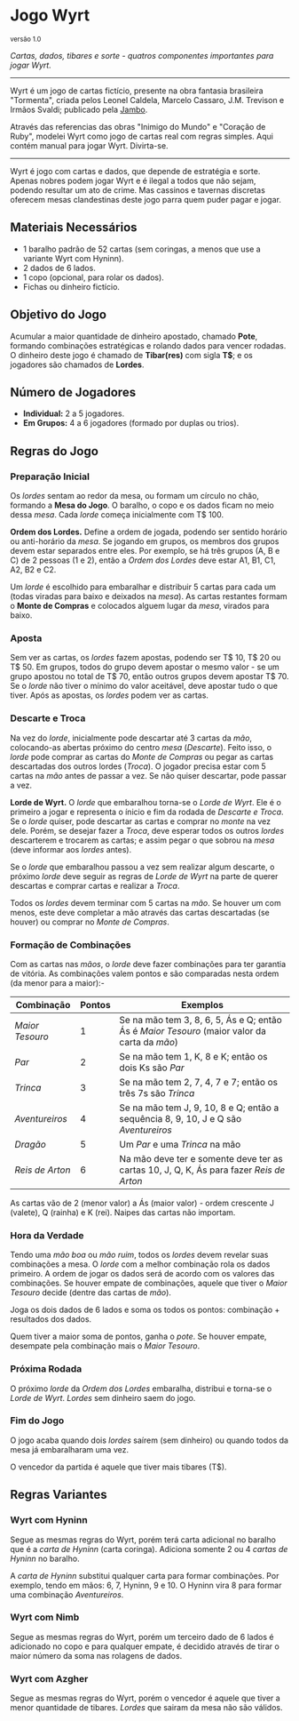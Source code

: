 # Jogo Wyrt

<sub>versão 1.0</sub>

*Cartas, dados, tibares e sorte - quatros componentes importantes para jogar Wyrt.*


---

Wyrt é um jogo de cartas fictício, presente na obra fantasia brasileira "Tormenta", criada pelos Leonel Caldela,  Marcelo Cassaro, J.M. Trevison e Irmãos Svaldi; publicado pela [Jambo](https://jamboeditora.com.br/categoria/rpg/tormenta20-rpg/). 

Através das referencias das obras "Inimigo do Mundo" e "Coração de Ruby", modelei Wyrt como jogo de cartas real com regras simples. Aqui contém manual para jogar Wyrt. Divirta-se.

---

Wyrt é jogo com cartas e dados, que depende de estratégia e sorte. Apenas nobres podem jogar Wyrt e é ilegal a todos que não sejam, podendo resultar um ato de crime. Mas cassinos e tavernas discretas oferecem mesas clandestinas deste jogo parra quem puder pagar e jogar.

## Materiais Necessários

- 1 baralho padrão de 52 cartas (sem coringas, a menos que use a variante Wyrt com Hyninn).
- 2 dados de 6 lados.
- 1 copo (opcional, para rolar os dados).
- Fichas ou dinheiro fictício.

## Objetivo do Jogo

Acumular a maior quantidade de dinheiro apostado, chamado **Pote**, formando combinações estratégicas e rolando dados para vencer rodadas. O dinheiro deste jogo é chamado de **Tibar(res)** com sigla **T\$**; e os jogadores são chamados de **Lordes**.

## Número de Jogadores

- **Individual:** 2 a 5 jogadores.
- **Em Grupos:** 4 a 6 jogadores (formado por duplas ou trios).

## Regras do Jogo

### Preparação Inicial

Os *lordes* sentam ao redor da mesa, ou formam um círculo no chão, formando a **Mesa do Jogo**. O baralho, o copo e os dados ficam no meio dessa *mesa*. Cada *lorde* começa inicialmente com T$ 100.

**Ordem dos Lordes.** Define a ordem de jogada, podendo ser sentido horário ou anti-horário da *mesa*. Se jogando em grupos, os membros dos grupos devem estar separados entre eles. Por exemplo, se há três grupos (A, B e C) de 2 pessoas (1 e 2), então a *Ordem dos Lordes* deve estar A1, B1, C1, A2, B2 e C2.

Um *lorde* é escolhido para embaralhar e distribuir 5 cartas para cada um (todas viradas para baixo e deixados na *mesa*). As cartas restantes formam o **Monte de Compras** e colocados alguem lugar da *mesa*, virados para baixo.

### Aposta

Sem ver as cartas, os *lordes* fazem apostas, podendo ser T\$ 10, T\$ 20 ou T\$ 50. Em grupos, todos do grupo devem apostar o mesmo valor - se um grupo apostou no total de T\$ 70, então outros grupos devem apostar T\$ 70. Se o *lorde* não tiver o mínimo do valor aceitável, deve apostar tudo o que tiver. Após as apostas, os *lordes* podem ver as cartas.

### Descarte e Troca

Na vez do *lorde*, inicialmente pode descartar até 3 cartas da *mão*, colocando-as abertas próximo do centro *mesa* (*Descarte*). Feito isso, o *lorde* pode comprar as cartas do *Monte de Compras* ou pegar as cartas descartadas dos outros lordes (*Troca*). O jogador precisa estar com 5 cartas na *mão* antes de passar a vez. Se não quiser descartar, pode passar a vez.

**Lorde de Wyrt.** O *lorde* que embaralhou torna-se o *Lorde de Wyrt*. Ele é o primeiro a jogar e representa o ínicio e fim da rodada de *Descarte e Troca*. Se o *lorde* quiser, pode descartar as cartas e comprar no *monte* na vez dele. Porém, se desejar fazer a *Troca*, deve esperar todos os outros *lordes* descarterem e trocarem as cartas; e assim pegar o que sobrou na *mesa* (deve informar aos *lordes* antes).

Se o *lorde* que embaralhou passou a vez sem realizar algum descarte, o próximo *lorde* deve seguir as regras de *Lorde de Wyrt* na parte de querer descartas e comprar cartas e realizar a *Troca*.

Todos os *lordes* devem terminar com 5 cartas na *mão*. Se houver um com menos, este deve completar a mão através das cartas descartadas (se houver) ou comprar no *Monte de Compras*.


### Formação de Combinações

Com as cartas nas *mãos*, o *lorde* deve fazer combinações para ter garantia de vitória. As combinações valem pontos e são comparadas nesta ordem (da menor para a maior):-

| Combinação | Pontos | Exemplos |
| --- | --- | --- |
| *Maior Tesouro* | 1 | Se na mão tem 3, 8, 6, 5, Ás e Q; então Ás é *Maior Tesouro* (maior valor da carta da *mão*) |
| *Par* | 2 | Se na mão tem 1, K, 8 e K; então os dois Ks são *Par* |
| *Trinca* | 3 | Se na mão tem 2, 7, 4, 7 e 7; então os três 7s são *Trinca* |
| *Aventureiros* | 4 | Se na mão tem J, 9, 10, 8 e Q; então a sequência 8, 9, 10, J e Q são *Aventureiros* |
| *Dragão* | 5 | Um *Par* e uma *Trinca* na mão |
| *Reis de Arton* | 6 | Na mão deve ter e somente deve ter as cartas 10, J, Q, K, Ás para fazer *Reis de Arton* |

As cartas vão de 2 (menor valor) a Ás (maior valor) - ordem crescente J (valete), Q (rainha) e K (rei). Naipes das cartas não importam.

### Hora da Verdade

Tendo uma *mão boa* ou *mão ruim*, todos os *lordes* devem revelar suas combinações a mesa. O *lorde* com a melhor combinação rola os dados primeiro. A ordem de jogar os dados será de acordo com os valores das combinações. Se houver empate de combinações, aquele que tiver o *Maior Tesouro* decide (dentre das cartas de *mão*).

Joga os dois dados de 6 lados e soma os todos os pontos: combinação + resultados dos dados.

Quem tiver a maior soma de pontos, ganha o *pote*. Se houver empate, desempate pela combinação mais o *Maior Tesouro*.

### Próxima Rodada

O próximo *lorde* da *Ordem dos Lordes* embaralha, distribui e torna-se o *Lorde de Wyrt*. *Lordes* sem dinheiro saem do jogo.

### Fim do Jogo

O jogo acaba quando dois *lordes* saírem (sem dinheiro) ou quando todos da mesa já embaralharam uma vez.

O vencedor da partida é aquele que tiver mais tibares (T$).

## Regras Variantes

### Wyrt com Hyninn

Segue as mesmas regras do Wyrt, porém terá carta adicional no baralho que é a *carta de Hyninn* (carta coringa). Adiciona somente 2 ou 4 *cartas de Hyninn* no baralho.

A *carta de Hyninn* substitui qualquer carta para formar combinações. Por exemplo, tendo em mãos: 6, 7, Hyninn, 9 e 10. O Hyninn vira 8 para formar uma combinação *Aventureiros*.

### Wyrt com Nimb

Segue as mesmas regras do Wyrt, porém um terceiro dado de 6 lados é adicionado no copo e para qualquer empate, é decidido através de tirar o maior número da soma nas rolagens de dados.

### Wyrt com Azgher

Segue as mesmas regras do Wyrt, porém o vencedor é aquele que tiver a menor quantidade de tibares. *Lordes* que sairam da mesa não são válidos.
